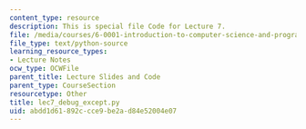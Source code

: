 ```yaml
---
content_type: resource
description: This is special file Code for Lecture 7.
file: /media/courses/6-0001-introduction-to-computer-science-and-programming-in-python-fall-2016/abdd1d61892ccce9be2ad84e52004e07_lec7_debug_except.py
file_type: text/python-source
learning_resource_types:
- Lecture Notes
ocw_type: OCWFile
parent_title: Lecture Slides and Code
parent_type: CourseSection
resourcetype: Other
title: lec7_debug_except.py
uid: abdd1d61-892c-cce9-be2a-d84e52004e07
---
```

